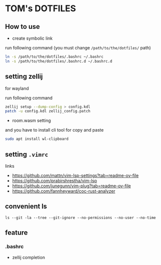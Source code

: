 # TOM's DOTFILES

## How to use

- create symbolic link

run following command (you must change `/path/to/the/dotfiles/` path)

```bash
ln -s /path/to/the/dotfiles/.bashrc ~/.bashrc
ln -s /path/to/the/dotfiles/.bashrc.d ~/.bashrc.d
```

## setting zellij

for wayland

run following command
```bash
zellij setup --dump-config > config.kdl
patch -u config.kdl zellij_config.patch
```

- room.wasm setting

and you have to install cli tool for copy and paste 
```bash
sudo apt install wl-clipboard
```

## setting `.vimrc`

links
  - https://github.com/mattn/vim-lsp-settings?tab=readme-ov-file
  - https://github.com/prabirshrestha/vim-lsp
  - https://github.com/junegunn/vim-plug?tab=readme-ov-file
  - https://github.com/fannheyward/coc-rust-analyzer


## convenient ls
```
ls --git -la --tree --git-ignore --no-permissions --no-user --no-time
```

## feature

### .bashrc

- zellij completion
